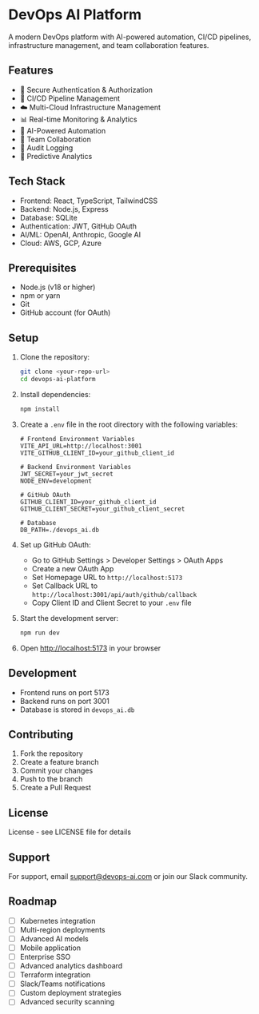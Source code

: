 # DevOps AI Platform

A modern DevOps platform with AI-powered automation, CI/CD pipelines, infrastructure management, and team collaboration features.

## Features

- 🔐 Secure Authentication & Authorization
- 🔄 CI/CD Pipeline Management
- ☁️ Multi-Cloud Infrastructure Management
- 📊 Real-time Monitoring & Analytics
- 🤖 AI-Powered Automation
- 👥 Team Collaboration
- 📝 Audit Logging
- 🎯 Predictive Analytics

## Tech Stack

- Frontend: React, TypeScript, TailwindCSS
- Backend: Node.js, Express
- Database: SQLite
- Authentication: JWT, GitHub OAuth
- AI/ML: OpenAI, Anthropic, Google AI
- Cloud: AWS, GCP, Azure

## Prerequisites

- Node.js (v18 or higher)
- npm or yarn
- Git
- GitHub account (for OAuth)

## Setup

1. Clone the repository:
   ```bash
   git clone <your-repo-url>
   cd devops-ai-platform
   ```

2. Install dependencies:
   ```bash
   npm install
   ```

3. Create a `.env` file in the root directory with the following variables:
   ```
   # Frontend Environment Variables
   VITE_API_URL=http://localhost:3001
   VITE_GITHUB_CLIENT_ID=your_github_client_id

   # Backend Environment Variables
   JWT_SECRET=your_jwt_secret
   NODE_ENV=development

   # GitHub OAuth
   GITHUB_CLIENT_ID=your_github_client_id
   GITHUB_CLIENT_SECRET=your_github_client_secret

   # Database
   DB_PATH=./devops_ai.db
   ```

4. Set up GitHub OAuth:
   - Go to GitHub Settings > Developer Settings > OAuth Apps
   - Create a new OAuth App
   - Set Homepage URL to `http://localhost:5173`
   - Set Callback URL to `http://localhost:3001/api/auth/github/callback`
   - Copy Client ID and Client Secret to your `.env` file

5. Start the development server:
   ```bash
   npm run dev
   ```

6. Open [http://localhost:5173](http://localhost:5173) in your browser

## Development

- Frontend runs on port 5173
- Backend runs on port 3001
- Database is stored in `devops_ai.db`

## Contributing

1. Fork the repository
2. Create a feature branch
3. Commit your changes
4. Push to the branch
5. Create a Pull Request

## License

License - see LICENSE file for details

## Support

For support, email support@devops-ai.com or join our Slack community.

## Roadmap

- [ ] Kubernetes integration
- [ ] Multi-region deployments
- [ ] Advanced AI models
- [ ] Mobile application
- [ ] Enterprise SSO
- [ ] Advanced analytics dashboard
- [ ] Terraform integration
- [ ] Slack/Teams notifications
- [ ] Custom deployment strategies
- [ ] Advanced security scanning